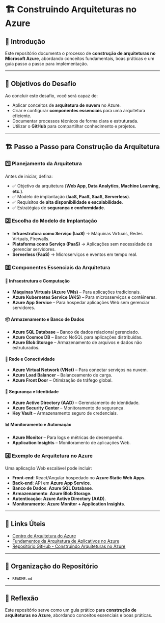 # 🏗️ Construindo Arquiteturas no Azure

## 🚀 Introdução
Este repositório documenta o processo de **construção de arquiteturas no Microsoft Azure**, abordando conceitos fundamentais, boas práticas e um guia passo a passo para implementação.

---

## 🎯 Objetivos do Desafio
Ao concluir este desafio, você será capaz de:
- Aplicar conceitos de **arquitetura de nuvem** no Azure.
- Criar e configurar **componentes essenciais** para uma arquitetura eficiente.
- Documentar processos técnicos de forma clara e estruturada.
- Utilizar o **GitHub** para compartilhar conhecimento e projetos.

---

## 🏗️ Passo a Passo para Construção da Arquitetura

### 1️⃣ **Planejamento da Arquitetura**
Antes de iniciar, defina:
- ✅ Objetivo da arquitetura (**Web App, Data Analytics, Machine Learning, etc.**).
- ✅ Modelo de implantação (**IaaS, PaaS, SaaS, Serverless**).
- ✅ Requisitos de **alta disponibilidade e escalabilidade**.
- ✅ Estratégias de **segurança e conformidade**.

### 2️⃣ **Escolha do Modelo de Implantação**
- **Infraestrutura como Serviço (IaaS)** → Máquinas Virtuais, Redes Virtuais, Firewalls.
- **Plataforma como Serviço (PaaS)** → Aplicações sem necessidade de gerenciar servidores.
- **Serverless (FaaS)** → Microserviços e eventos em tempo real.

### 3️⃣ **Componentes Essenciais da Arquitetura**
#### 🏢 Infraestrutura e Computação
- **Máquinas Virtuais (Azure VMs)** – Para aplicações tradicionais.
- **Azure Kubernetes Service (AKS)** – Para microsserviços e contêineres.
- **Azure App Service** – Para hospedar aplicações Web sem gerenciar servidores.

#### 📦 Armazenamento e Banco de Dados
- **Azure SQL Database** – Banco de dados relacional gerenciado.
- **Azure Cosmos DB** – Banco NoSQL para aplicações distribuídas.
- **Azure Blob Storage** – Armazenamento de arquivos e dados não estruturados.

#### 🔗 Rede e Conectividade
- **Azure Virtual Network (VNet)** – Para conectar serviços na nuvem.
- **Azure Load Balancer** – Balanceamento de carga.
- **Azure Front Door** – Otimização de tráfego global.

#### 🔐 Segurança e Identidade
- **Azure Active Directory (AAD)** – Gerenciamento de identidade.
- **Azure Security Center** – Monitoramento de segurança.
- **Key Vault** – Armazenamento seguro de credenciais.

#### 📊 Monitoramento e Automação
- **Azure Monitor** – Para logs e métricas de desempenho.
- **Application Insights** – Monitoramento de aplicações Web.

### 4️⃣ **Exemplo de Arquitetura no Azure**
Uma aplicação Web escalável pode incluir:
- **Front-end**: React/Angular hospedado no **Azure Static Web Apps**.
- **Back-end**: API em **Azure App Service**.
- **Banco de Dados**: **Azure SQL Database**.
- **Armazenamento**: **Azure Blob Storage**.
- **Autenticação**: **Azure Active Directory (AAD)**.
- **Monitoramento**: **Azure Monitor + Application Insights**.

---

## 🔗 Links Úteis
- [Centro de Arquitetura do Azure](https://learn.microsoft.com/pt-br/azure/architecture/)
- [Fundamentos da Arquitetura de Aplicativos no Azure](https://learn.microsoft.com/pt-pt/azure/architecture/guide/)
- [Repositório GitHub - Construindo Arquiteturas no Azure](https://github.com/Matheusrjf/Construindo-Arquiteturas-no-Azure)

---

## 📂 Organização do Repositório
- `README.md`

---

## 📢 Reflexão
Este repositório serve como um guia prático para **construção de arquiteturas no Azure**, abordando conceitos essenciais e boas práticas. 
